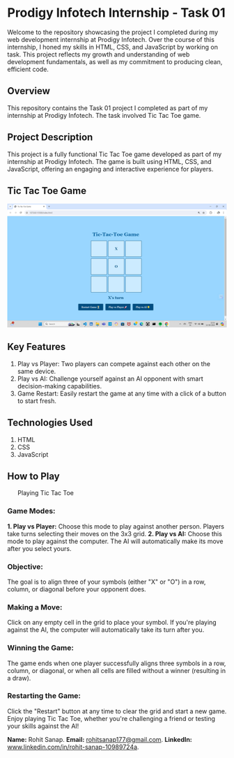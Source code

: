 # Prodigy Infotech Internship - Task 01
Welcome to the repository showcasing the project I completed during my web development internship at Prodigy Infotech. Over the course of this internship, I honed my skills in HTML, CSS, and JavaScript by working on task. This project reflects my growth and understanding of web development fundamentals, as well as my commitment to producing clean, efficient code.

## Overview
This repository contains the Task 01 project I completed as part of my internship at Prodigy Infotech. The task involved Tic Tac Toe game.

## Project Description
This project is a fully functional Tic Tac Toe game developed as part of my internship at Prodigy Infotech. The game is built using HTML, CSS, and JavaScript, offering an engaging and interactive experience for players.

## Tic Tac Toe Game
![Game](Game.png)

## Key Features
1. Play vs Player: Two players can compete against each other on the same device.
2. Play vs AI: Challenge yourself against an AI opponent with smart decision-making capabilities.
3. Game Restart: Easily restart the game at any time with a click of a button to start fresh.

## Technologies Used
1. HTML
2. CSS
3. JavaScript

## How to Play
<ul>Playing Tic Tac Toe</ul>

### Game Modes:
**1. Play vs Player:** Choose this mode to play against another person. Players take turns selecting their moves on the 3x3 grid.
**2. Play vs AI:** Choose this mode to play against the computer. The AI will automatically make its move after you select yours.

### Objective:
The goal is to align three of your symbols (either "X" or "O") in a row, column, or diagonal before your opponent does.

### Making a Move:
Click on any empty cell in the grid to place your symbol.
If you're playing against the AI, the computer will automatically take its turn after you.

### Winning the Game:
The game ends when one player successfully aligns three symbols in a row, column, or diagonal, or when all cells are filled without a winner (resulting in a draw).

### Restarting the Game:
Click the "Restart" button at any time to clear the grid and start a new game.
Enjoy playing Tic Tac Toe, whether you're challenging a friend or testing your skills against the AI!

**Name:** Rohit Sanap.
**Email:** rohitsanap177@gmail.com.
**LinkedIn:** www.linkedin.com/in/rohit-sanap-10989724a.